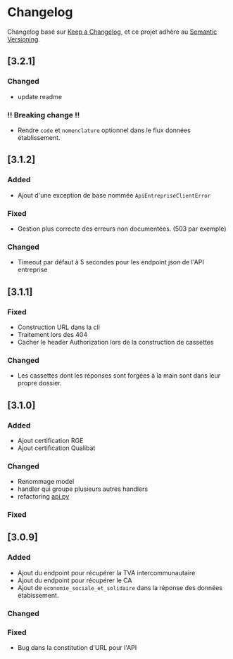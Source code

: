 # Changelog

Changelog basé sur [Keep a Changelog](https://keepachangelog.com/en/1.0.0/),
et ce projet adhère au [Semantic Versioning](https://semver.org/spec/v2.0.0.html).

## [3.2.1]

### Changed

- update readme

### !! Breaking change !!

- Rendre `code` et `nomenclature` optionnel dans le flux données établissement.

## [3.1.2]

### Added

- Ajout d'une exception de base nommée `ApiEntrepriseClientError`

### Fixed

- Gestion plus correcte des erreurs non documentées. (503 par exemple)

### Changed

- Timeout par défaut à 5 secondes pour les endpoint json de l'API entreprise

## [3.1.1]

### Fixed

- Construction URL dans la cli
- Traitement lors des 404
- Cacher le header Authorization lors de la construction de cassettes

### Changed

- Les cassettes dont les réponses sont forgées à la main sont dans leur propre dossier.

## [3.1.0]

### Added

- Ajout certification RGE
- Ajout certification Qualibat

### Changed

- Renommage model
- handler qui groupe plusieurs autres handlers
- refactoring [api.py](./src/api_entreprise/api.py)

### Fixed

## [3.0.9]

### Added

- Ajout du endpoint pour récupérer la TVA intercommunautaire
- Ajout du endpoint pour récupérer le CA
- Ajout de `economie_sociale_et_solidaire` dans la réponse des données étabissement.

### Changed

### Fixed

- Bug dans la constitution d'URL pour l'API
